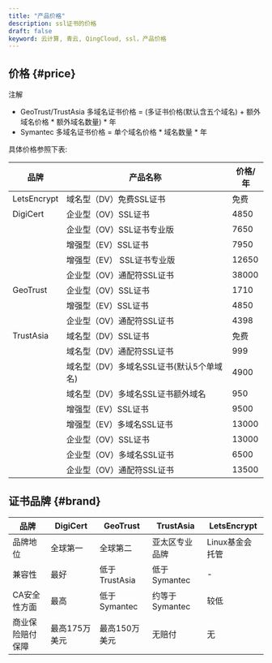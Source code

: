 ```yaml
---
title: "产品价格"
description: ssl证书的价格
draft: false
keyword: 云计算, 青云, QingCloud, ssl，产品价格
---
```



## 价格 {#price}

注解

*   GeoTrust/TrustAsia 多域名证书价格 = (多证书价格(默认含五个域名) + 额外域名价格 * 额外域名数量) * 年
*   Symantec 多域名证书价格 = 单个域名价格 * 域名数量 * 年

具体价格参照下表:

| 品牌 | 产品名称 | 价格/年 |
| --- | --- | --- |
| LetsEncrypt | 域名型（DV）免费SSL证书                  | 免费 |
| DigiCert    | 企业型（OV）SSL证书 |4850|
|             | 企业型（OV）SSL证书专业版 |7650|
|             | 增强型（EV）SSL证书 |7950|
|             | 增强型（EV） SSL证书专业版 |12650|
|             | 企业型（OV）通配符SSL证书 |38000|
| GeoTrust | 企业型（OV）SSL证书 | 1710 |
|             | 增强型（EV）SSL证书 |4850|
|             | 企业型（OV）通配符SSL证书 |4398|
| TrustAsia | 域名型（DV）SSL证书 | 免费 |
|             | 域名型（DV）通配符SSL证书 |999|
|             | 域名型（DV）多域名SSL证书(默认5个单域名) |4900|
|             | 域名型（DV）多域名SSL证书额外域名 |950|
|             | 增强型（EV）SSL证书 |9500|
|             | 增强型（EV）多域名SSL证书 |13000|
|             | 企业型（OV）SSL证书 |13000|
|             | 企业型（OV）多域名SSL证书 |6500|
|             | 企业型（OV）通配符SSL证书 |13500|

## 证书品牌 {#brand}

| 品牌 | DigiCert | GeoTrust | TrustAsia | LetsEncrypt |
| --- | --- | --- | --- | --- |
| 品牌地位 | 全球第一 | 全球第二 | 亚太区专业品牌 | Linux基金会托管 |
| 兼容性 | 最好 | 低于TrustAsia | 低于Symantec | - |
| CA安全性方面 | 最高 | 低于 Symantec | 约等于Symantec | 较低 |
| 商业保险赔付保障 | 最高175万美元 | 最高150万美元 | 无赔付 | 无 |